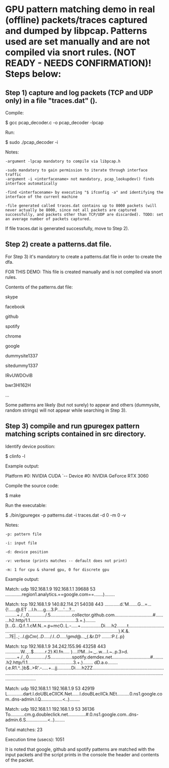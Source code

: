 # GPU pattern matching demo in real (offline) packets/traces captured and dumped by libpcap. Patterns used are set manually and are not compiled via snort rules. (NOT READY - NEEDS CONFIRMATION)! Steps below:

## Step 1) capture and log packets (TCP and UDP only) in a file "traces.dat" ().

Compile:

$ gcc pcap_decoder.c -o pcap_decoder -lpcap


Run:

$ sudo ./pcap_decoder -i <interfacename>
	

Notes: 
  
	-argument -lpcap mandatory to compile via libpcap.h
	
	-sudo mandatory to gain permission to iterate through interface traffic
 	-argument -i <interfacename> not mandatory, pcap_lookupdev() finds interface automatically
	
  	-find <interfacename> by executing "$ ifconfig -a" and identifying the interface of the current machine
	
  	-file generated called traces.dat contains up to 8000 packets (will never actually be 8000, since not all packets are captured successfully, and packets other than TCP/UDP are discarded). TODO: set an average number of packets captured.
  

  
  
If file traces.dat is generated successfully, move to Step 2).
  
## Step 2) create a patterns.dat file.
  
For Step 3) it's mandatory to create a patterns.dat file in order to create the dfa. 
	
  
FOR THIS DEMO: This file is created manually and is not compiled via snort rules.
	
  
Contents of the patterns.dat file:
  
skype
	
facebook
	
github
	
spotify
	
chrome
	
google
	
dummysite1337
	
sitedummy1337
	
IRvUWDOvIB
	
bwr3Hl162H
	
...

  
Some patterns are likely (but not surely) to appear and others (dummysite, random strings) will not appear while searching in Step 3).
  
## Step 3) compile and run gpuregex pattern matching scripts contained in src directory.
  
Identify device position:
  
$ clinfo -l
  
Example output:
  
Platform #0: NVIDIA CUDA
 `-- Device #0: NVIDIA GeForce RTX 3060
  
Compile the source code:
  
$ make
  
Run the executable:
  
$ ./bin/gpuregex -p patterns.dat -i traces.dat -d 0 -m 0 -v

Notes:
  
	-p: pattern file
	
	-i: input file
	
	-d: device position
	
	-v: verbose (prints matches -- default does not print)
	
	-m: 1 for cpu & shared gpu, 0 for discrete gpu
  
Example output:
  
Match: udp 192.168.1.9 192.168.1.1 39688 53 .............region1.analytics.==google.com==.......)........

Match: tcp 192.168.1.9 140.82.114.21 54038 443 ............d.'M.......G...=...{!......@.ET ...l.h.....g....3.P.....'....?... .........+./.,.0............./.5.................collector.github.com..............................#.........h2.http/1.1....................................3.+.)........ [t...G...Q.f..1.cM.N..=.p+mcO..L.-.....+................Di.....h2........t.....................................................................................................................).K.&. ...7E|$..;..l.@Cm(..D...../.I..O.....! gmd@..$._(.&r.D? .......:P.(..p}

Match: tcp 192.168.1.9 34.242.155.96 43258 443 ............W..,..$.........r.2}.Kl.fn..... )....I?M...i=._..w....l.~..p.3>d. .........+./.,.0............./.5.................spotify.demdex.net..............................#.........h2.http/1.1....................................3.+.)........ dD.a.o........(.e.R1.^..}b$..>R'.-.....+...jj...........Di.....h2ZZ............................................................................................................................................................................................................


Match: udp 192.168.1.1 192.168.1.9 53 42919 L............dart.l.doUBLeClICK.Net......l.douBLeclICk.NEt..........0.ns1.google.com..dns-admin.I.Q.................<..)........


Match: udp 192.168.1.1 192.168.1.9 53 36136 To...........cm.g.doubleclick.net..............#.0.ns1.google.com..dns-admin.6.S.................<..)........

Total matches: 23
  
Execution time (usecs): 1051
	
	
It is noted that google, github and spotify patterns are matched with the input packets and the script prints in the console the header and contents of the packet.
 
  
  
  
  
  
  
  
